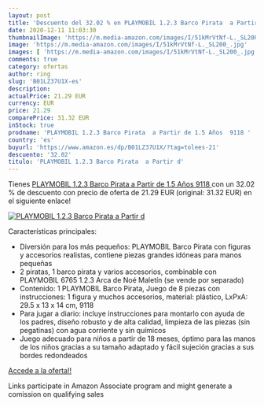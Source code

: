 ```yaml
---
layout: post
title: 'Descuento del 32.02 % en PLAYMOBIL 1.2.3 Barco Pirata  a Partir d'
date: 2020-12-11 11:03:30
thumbnailImage: 'https://m.media-amazon.com/images/I/51kMrVtNf-L._SL200_.jpg'
image: 'https://m.media-amazon.com/images/I/51kMrVtNf-L._SL200_.jpg'
images: [ 'https://m.media-amazon.com/images/I/51kMrVtNf-L._SL200_.jpg' ]
comments: true
category: ofertas
author: ring
slug: 'B01LZ37U1X-es'
description:
actualPrice: 21.29 EUR
currency: EUR
price: 21.29
comparePrice: 31.32 EUR
inStock: true
prodname: 'PLAYMOBIL 1.2.3 Barco Pirata  a Partir de 1.5 Años  9118 '
country: 'es'
buyurl: 'https://www.amazon.es/dp/B01LZ37U1X/?tag=tolees-21'
descuento: '32.02'
titulo: 'PLAYMOBIL 1.2.3 Barco Pirata  a Partir d'
---
```


Tienes [PLAYMOBIL 1.2.3 Barco Pirata  a Partir de 1.5 Años  9118 ](https://www.amazon.es/dp/B01LZ37U1X/?tag=tolees-21) con un 32.02 % de descuento con precio de oferta de 21.29 EUR (original: 31.32 EUR) en el siguiente enlace!

[![PLAYMOBIL 1.2.3 Barco Pirata  a Partir d](https://m.media-amazon.com/images/I/51kMrVtNf-L._SL200_.jpg)](https://www.amazon.es/dp/B01LZ37U1X/?tag=tolees-21)

Características principales:

- Diversión para los más pequeños: PLAYMOBIL Barco Pirata con figuras y accesorios realistas, contiene piezas grandes idóneas para manos pequeñas
- 2 piratas, 1 barco pirata y varios accesorios, combinable con PLAYMOBIL 6765 1.2.3 Arca de Noé Maletín (se vende por separado)
- Contenido: 1 PLAYMOBIL Barco Pirata, Juego de 8 piezas con instrucciones: 1 figura y muchos accesorios, material: plástico, LxPxA: 29.5 x 13 x 14 cm, 9118
- Para jugar a diario: incluye instrucciones para montarlo con ayuda de los padres, diseño robusto y de alta calidad, limpieza de las piezas (sin pegatinas) con agua corriente y sin químicos
- Juego adecuado para niños a partir de 18 meses, óptimo para las manos de los niños gracias a su tamaño adaptado y fácil sujeción gracias a sus bordes redondeados

[Accede a la oferta!!](https://www.amazon.es/dp/B01LZ37U1X/?tag=tolees-21)

Links participate in Amazon Associate program and might generate a comission on qualifying sales


